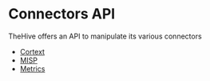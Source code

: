 # Connectors API

TheHive offers an API to manipulate its various connectors

- [Cortext](cortex)
- [MISP](misp)
- [Metrics](metrics)
